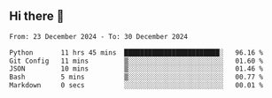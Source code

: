 ## Hi there 👋

<!--
**Bojupi/Bojupi** is a ✨ _special_ ✨ repository because its `README.md` (this file) appears on your GitHub profile.

Here are some ideas to get you started:

- 🔭 I’m currently working on ...
- 🌱 I’m currently learning ...
- 👯 I’m looking to collaborate on ...
- 🤔 I’m looking for help with ...
- 💬 Ask me about ...
- 📫 How to reach me: ...
- 😄 Pronouns: ...
- ⚡ Fun fact: ...
-->

<!--START_SECTION:waka-->

```txt
From: 23 December 2024 - To: 30 December 2024

Python       11 hrs 45 mins  ████████████████████████░   96.16 %
Git Config   11 mins         ▒░░░░░░░░░░░░░░░░░░░░░░░░   01.60 %
JSON         10 mins         ▒░░░░░░░░░░░░░░░░░░░░░░░░   01.46 %
Bash         5 mins          ▒░░░░░░░░░░░░░░░░░░░░░░░░   00.77 %
Markdown     0 secs          ░░░░░░░░░░░░░░░░░░░░░░░░░   00.01 %
```

<!--END_SECTION:waka-->
